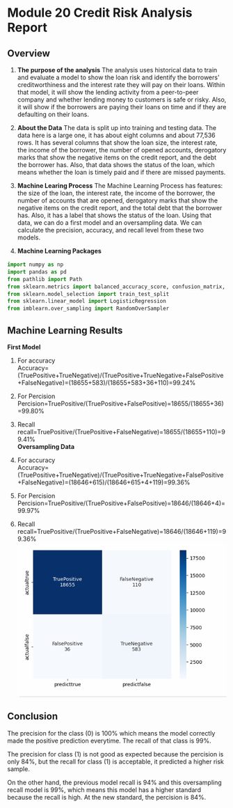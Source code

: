 # Module 20 Credit Risk Analysis Report
## Overview 
1. **The purpose of the analysis**
	The analysis uses historical data to train and evaluate a model to show the loan risk and identify the borrowers' creditworthiness and the interest rate they will pay on their loans. Within that model, it will show the lending activity from a peer-to-peer company and whether lending money to customers is safe or risky. Also, it will show if the borrowers are paying their loans on time and if they are defaulting on their loans. 
2. **About the Data**
	The data is split up into training and testing data. The data here is a large one, it has about eight columns and about 77,536 rows. It has several columns that show the loan size, the interest rate, the income of the borrower, the number of opened accounts, derogatory marks that show the negative items on the credit report, and the debt the borrower has. Also, that data shows the status of the loan, which means whether the loan is timely paid and if there are missed payments. 
3. **Machine Learing Process**
	The Machine Learning Process has features: the size of the loan, the interest rate, the income of the borrower, the number of accounts that are opened, derogatory marks that show the negative items on the credit report, and the total debt that the borrower has. Also, it has a label that shows the status of the loan. Using that data, we can do a first model and an oversampling data. We can calculate the precision, accuracy, and recall level from these two models. 

4. **Machine Learning Packages**     
```python 
import numpy as np
import pandas as pd
from pathlib import Path
from sklearn.metrics import balanced_accuracy_score, confusion_matrix, classification_report
from sklearn.model_selection import train_test_split
from sklearn.linear_model import LogisticRegression
from imblearn.over_sampling import RandomOverSampler
``` 
## Machine Learning Results
**First Model**      

1. For accuracy    
Accuracy=(TruePositive+TrueNegative)/(TruePositive+TrueNegative+FalsePositive+FalseNegative)=(18655+583)/(18655+583+36+110)=99.24%
2. For Percision
Percision=TruePositive/(TruePositive+FalsePositive)=18655/(18655+36)=99.80%
3. Recall
recall=TruePositive/(TruePositive+FalseNegative)=18655/(18655+110)=99.41%    
**Oversampling Data**       

1. For accuracy    
Accuracy=(TruePositive+TrueNegative)/(TruePositive+TrueNegative+FalsePositive+FalseNegative)=(18646+615)/(18646+615+4+119)=99.36%
2. For Percision
Percision=TruePositive/(TruePositive+FalsePositive)=18646/(18646+4)=99.97%
3. Recall
recall=TruePositive/(TruePositive+FalseNegative)=18646/(18646+119)=99.36%      
![matrix.PNG](matrix.PNG)

## Conclusion
The precision for the  class (0) is 100% which means the model correctly made the positive prediction everytime. The recall of that class is 99%.            

The precision for class (1) is not good as expected because the percision is only 84%, but the recall for class (1) is acceptable, it predicted a higher risk sample.       

On the other hand, the previous model recall is 94% and this oversampling recall model is 99%, which means this model has a higher standard because the recall is high. At the new standard, the percision is 84%. 